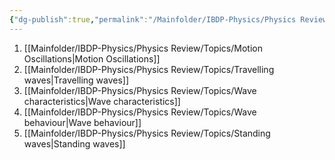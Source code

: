 ```yaml
---
{"dg-publish":true,"permalink":"/Mainfolder/IBDP-Physics/Physics Review/Topics/Oscillations and waves/"}
---
```


1. [[Mainfolder/IBDP-Physics/Physics Review/Topics/Motion Oscillations\|Motion Oscillations]]  
2. [[Mainfolder/IBDP-Physics/Physics Review/Topics/Travelling waves\|Travelling waves]] 
3. [[Mainfolder/IBDP-Physics/Physics Review/Topics/Wave characteristics\|Wave characteristics]] 
4. [[Mainfolder/IBDP-Physics/Physics Review/Topics/Wave behaviour\|Wave behaviour]] 
5. [[Mainfolder/IBDP-Physics/Physics Review/Topics/Standing waves\|Standing waves]] 




